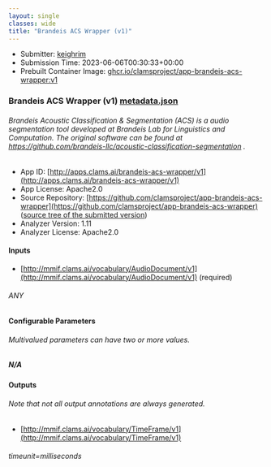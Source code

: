 ```yaml
---
layout: single
classes: wide
title: "Brandeis ACS Wrapper (v1)"
---
```

* Submitter: [keighrim](https://github.com/keighrim)
* Submission Time: 2023-06-06T00:30:33+00:00
* Prebuilt Container Image: [ghcr.io/clamsproject/app-brandeis-acs-wrapper:v1](https://github.com/clamsproject/app-brandeis-acs-wrapper/pkgs/container/app-brandeis-acs-wrapper/v1)


### Brandeis ACS Wrapper (v1) [metadata.json](metadata.json)
###### Brandeis Acoustic Classification & Segmentation (ACS) is a audio segmentation tool developed at Brandeis Lab for Linguistics and Computation. The original software can be found at https://github.com/brandeis-llc/acoustic-classification-segmentation .

* App ID: [http://apps.clams.ai/brandeis-acs-wrapper/v1](http://apps.clams.ai/brandeis-acs-wrapper/v1)
* App License: Apache2.0
* Source Repository: [https://github.com/clamsproject/app-brandeis-acs-wrapper](https://github.com/clamsproject/app-brandeis-acs-wrapper) ([source tree of the submitted version](https://github.com/clamsproject/app-brandeis-acs-wrapper/tree/v1))
* Analyzer Version: 1.11
* Analyzer License: Apache2.0


#### Inputs
* [http://mmif.clams.ai/vocabulary/AudioDocument/v1](http://mmif.clams.ai/vocabulary/AudioDocument/v1) (required)
###### ANY


#### Configurable Parameters
###### Multivalued parameters can have two or more values.

##### N/A


#### Outputs
###### Note that not all output annotations are always generated.
* [http://mmif.clams.ai/vocabulary/TimeFrame/v1](http://mmif.clams.ai/vocabulary/TimeFrame/v1) 
###### timeunit=milliseconds
